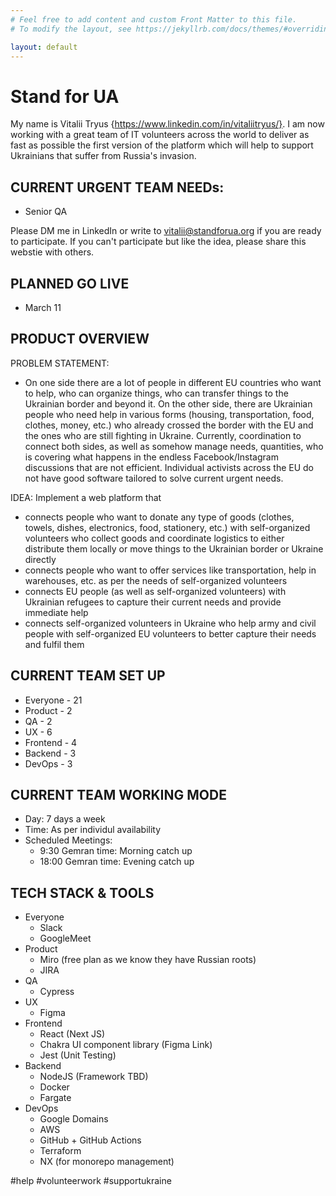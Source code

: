 ```yaml
---
# Feel free to add content and custom Front Matter to this file.
# To modify the layout, see https://jekyllrb.com/docs/themes/#overriding-theme-defaults

layout: default
---
```


# Stand for UA
My name is Vitalii Tryus {https://www.linkedin.com/in/vitaliitryus/}. I am now working with a great team of IT volunteers across the world to deliver as fast as possible the first version of the platform which will help to support Ukrainians that suffer from Russia's invasion.

CURRENT URGENT TEAM NEEDs:
--------------------------
- Senior QA

Please DM me in LinkedIn or write to vitalii@standforua.org if you are ready to participate. If you can't participate but like the idea, please share this webstie with others.

PLANNED GO LIVE
----------------------
- March 11


PRODUCT OVERVIEW
----------------------
PROBLEM STATEMENT:
- On one side there are a lot of people in different EU countries who want to help, who can organize things, who can transfer things to the Ukrainian border and beyond it. On the other side, there are Ukrainian people who need help in various forms (housing, transportation, food, clothes, money, etc.) who already crossed the border with the EU and the ones who are still fighting in Ukraine. Currently, coordination to connect both sides, as well as somehow manage needs, quantities, who is covering what happens in the endless Facebook/Instagram discussions that are not efficient. Individual activists across the EU do not have good software tailored to solve current urgent needs.

IDEA:
Implement a web platform that
- connects people who want to donate any type of goods (clothes, towels, dishes, electronics, food, stationery, etc.) with self-organized volunteers who collect goods and coordinate logistics to either distribute them locally or move things to the Ukrainian border or Ukraine directly
- connects people who want to offer services like transportation, help in warehouses, etc. as per the needs of self-organized volunteers
- connects EU people (as well as self-organized volunteers) with Ukrainian refugees to capture their current needs and provide immediate help
- connects self-organized volunteers in Ukraine who help army and civil people with self-organized EU volunteers to better capture their needs and fulfil them

CURRENT TEAM SET UP
-------------------
- Everyone - 21
- Product - 2
- QA - 2
- UX - 6
- Frontend - 4
- Backend - 3
- DevOps - 3

CURRENT TEAM WORKING MODE
-------------------------
- Day: 7 days a week
- Time: As per individul availability
- Scheduled Meetings:
  - 9:30 Gemran time: Morning catch up
  - 18:00 Gemran time: Evening catch up


TECH STACK & TOOLS
------------------
- Everyone
  - Slack
  - GoogleMeet
- Product
  - Miro (free plan as we know they have Russian roots)
  - JIRA
- QA
  - Cypress
- UX
  - Figma
- Frontend
  - React (Next JS)
  - Chakra UI component library (Figma Link)
  - Jest (Unit Testing)
- Backend
  - NodeJS (Framework TBD)
  - Docker
  - Fargate
- DevOps
  - Google Domains
  - AWS
  - GitHub + GitHub Actions
  - Terraform
  - NX (for monorepo management)

#help
#volunteerwork
#supportukraine
